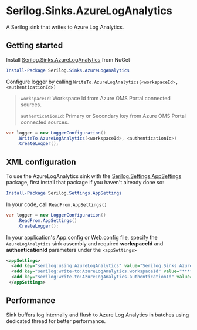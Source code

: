 # Serilog.Sinks.AzureLogAnalytics
A Serilog sink that writes to Azure Log Analytics.


## Getting started
Install [Serilog.Sinks.AzureLogAnalytics](https://www.nuget.org/packages/serilog.sinks.AzureLogAnalytics) from NuGet

```PowerShell
Install-Package Serilog.Sinks.AzureLogAnalytics
```

Configure logger by calling `WriteTo.AzureLogAnalytics(<workspaceId>, <authenticationId>)`

> `workspaceId`: Workspace Id from Azure OMS Portal connected sources.
>
> `authenticationId`: Primary or Secondary key from Azure OMS Portal connected sources.

```C#
var logger = new LoggerConfiguration()
    .WriteTo.AzureLogAnalytics(<workspaceId>, <authenticationId>)
    .CreateLogger();
```

## XML <appSettings> configuration

To use the AzureLogAnalytics sink with the [Serilog.Settings.AppSettings](https://www.nuget.org/packages/Serilog.Settings.AppSettings) package, first install that package if you haven't already done so:

```PowerShell
Install-Package Serilog.Settings.AppSettings
```
In your code, call `ReadFrom.AppSettings()`

```C#
var logger = new LoggerConfiguration()
    .ReadFrom.AppSettings()
    .CreateLogger();
```
In your application's App.config or Web.config file, specify the `AzureLogAnalytics` sink assembly and required **workspaceId** and **authenticationId** parameters under the `<appSettings>`

```XML
<appSettings>
  <add key="serilog:using:AzureLogAnalytics" value="Serilog.Sinks.AzureLogAnalytics" />
  <add key="serilog:write-to:AzureLogAnalytics.workspaceId" value="*************" />
  <add key="serilog:write-to:AzureLogAnalytics.authenticationId" value="*************" />
 </appSettings>
```

## Performance
Sink buffers log internally and flush to Azure Log Analytics in batches using dedicated thread for better performance.
